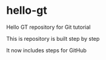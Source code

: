 # hello-gt
Hello GT repository for Git tutorial

This is repository is built step by step

It now includes steps for GitHub
